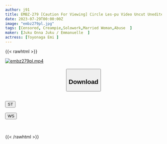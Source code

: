 ```yaml
---
author: j91
title: EMBZ-279 [Caution For Viewing] Circle Les-pu Video Uncut Unedited Women's Power Criminal Record Voluptuous Nyotai Explosive Rape! Chloroform And A Stun Gun, Aphrodisiacs Make Her Cum And Squirt. Emi Toyonaga
date: 2023-07-29T00:00:00Z
image: "embz279pl.jpg"
tags: [Censored, Creampie,Solowork,Married Woman,Abuse	]
maker: [Juku Onna Juku / Emmanuelle  ]
actress: [Toyonaga Emi ]
---
```



{{< rawhtml >}}

<div class="video" data-videoid="m3xqdaM4gVtk9B">
    <a href="javascript:;">
        <img src="https://my.j91.asia/posts/embz279pl/embz279pl.jpg" width="WIDTH" height="HEIGHT" alt="embz279pl.mp4" loading="lazy">
    </a>
</div>

<script type="text/javascript" src="https://j91.asia/asset/on-demand-st.js"></script>

<br>
  <link rel="stylesheet" href="https://j91.asia/asset/bs5.css">
  
  <center>
  <button class="btn btn-primary" type="button" data-bs-toggle="collapse" data-bs-target=".multi-collapse" aria-expanded="false" aria-controls="multiCollapseExample1 multiCollapseExample2"><h2>Download</h2></button></center>
</p>
<div class="row">
  <div class="col">
    <div class="collapse multi-collapse" id="multiCollapseExample1">
      <div class="card card-body">
	      	      <br>
<div class="buttons">  
<a href="https://streamtape.to/v/m3xqdaM4gVtk9B"><button class="btn-hover color-3"><i class="fa fa-download"></i> ST</button></a></div>
    </div>
  </div>
</div>
  <div class="col">
    <div class="collapse multi-collapse" id="multiCollapseExample2">
      <div class="card card-body">
	      <br>
<div class="buttons">
    <a href="https://wolfstream.tv/5h926hh85u9p.html"><button class="btn-hover color-9"><i class="fa fa-download"></i> WS</button></a></div>
<br><br>
      </div>
    </div>
  </div>
</div>

{{< /rawhtml >}}
